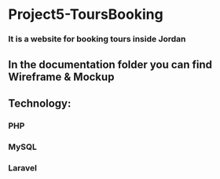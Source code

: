 # Project5-ToursBooking

### It is a website for booking tours inside Jordan

## In the documentation folder you can find Wireframe & Mockup

## Technology:

### PHP
### MySQL
### Laravel
